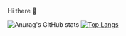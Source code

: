 Hi there 👋

![Anurag's GitHub stats](https://github-readme-stats.vercel.app/api?username=Bhyunjun&show_icons=true&theme=dark)
[![Top Langs](https://github-readme-stats.vercel.app/api/top-langs/?username=Bhyunjun&layout=compact)](https://github.com/Bhyunjun/github-readme-stats)
<!--
**Bhyunjun/Bhyunjun** is a ✨ _special_ ✨ repository because its `README.md` (this file) appears on your GitHub profile.

Here are some ideas to get you started:

- 🔭 I’m currently working on ...
- 🌱 I’m currently learning ...
- 👯 I’m looking to collaborate on ...
- 🤔 I’m looking for help with ...
- 💬 Ask me about ...
- 📫 How to reach me: ...
- 😄 Pronouns: ...
- ⚡ Fun fact: ...
-->
